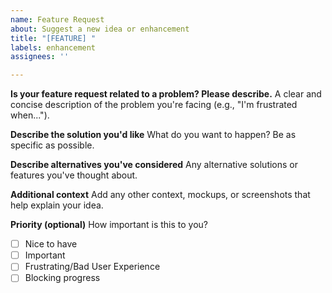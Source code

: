```yaml
---
name: Feature Request
about: Suggest a new idea or enhancement
title: "[FEATURE] "
labels: enhancement
assignees: ''

---
```


**Is your feature request related to a problem? Please describe.**
A clear and concise description of the problem you're facing (e.g., "I'm frustrated when...").

**Describe the solution you'd like**
What do you want to happen? Be as specific as possible.

**Describe alternatives you've considered**
Any alternative solutions or features you've thought about.

**Additional context**
Add any other context, mockups, or screenshots that help explain your idea.

**Priority (optional)**
How important is this to you?
- [ ] Nice to have
- [ ] Important
- [ ] Frustrating/Bad User Experience
- [ ] Blocking progress
